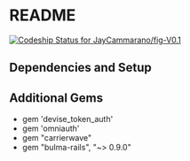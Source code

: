 # README

[![Codeship Status for JayCammarano/fig-V0.1](https://app.codeship.com/projects/ed870570-b0e4-0138-5d63-72bb0984d6ea/status?branch=master)](https://app.codeship.com/projects/403961)

## Dependencies and Setup

## Additional Gems
- gem 'devise_token_auth'
- gem 'omniauth'
- gem "carrierwave"
- gem "bulma-rails", "~> 0.9.0"
